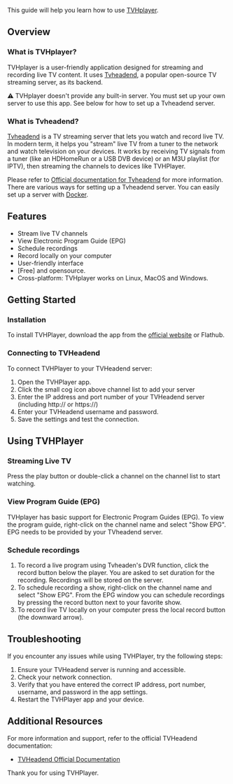This guide will help you learn how to use [TVHplayer](https://github.com/mfat/tvhplayer).

## Overview

### What is TVHplayer?
TVHplayer is a user-friendly application designed for streaming and recording live TV content. It uses [Tvheadend](https://tvheadend.org/), a popular open-source TV streaming server, as its backend.

:warning: TVHplayer doesn't provide any built-in server. You must set up your own server to use this app. See below for how to set up a Tvheadend server. 

### What is Tvheadend?
[Tvheadend](https://tvheadend.org/) is a TV streaming server that lets you watch and record live TV. In modern term, it helps you "stream" live TV from a tuner to the network and watch television on your devices. It works by receiving TV signals from a tuner (like an HDHomeRun or a USB DVB device) or an M3U playlist (for IPTV), then streaming the channels to devices like TVHPlayer.

Please refer to [Official documentation for Tvheadend](https://docs.tvheadend.org/documentation) for more information.
There are various ways for setting up a Tvheadend server. 
You can easily set up a server with [Docker](https://hub.docker.com/r/linuxserver/tvheadend).


## Features

- Stream live TV channels
- View Electronic Program Guide (EPG)
- Schedule recordings
- Record locally on your computer
- User-friendly interface
- [Free] and opensource. 
- Cross-platform: TVHplayer works on Linux, MacOS and Windows. 


## Getting Started

### Installation

To install TVHPlayer, download the app from the [official website](https://github.com/mfat/tvhplayer) or Flathub.

### Connecting to TVHeadend

To connect TVHPlayer to your TVHeadend server:

1. Open the TVHPlayer app.
2. Click the small cog icon above channel list to add your server
3. Enter the IP address and port number of your TVHeadend server (including http:// or https://)
4. Enter your TVHeadend username and password.
5. Save the settings and test the connection.

## Using TVHPlayer

### Streaming Live TV

Press the play button or double-click a channel on the channel list to start watching.

### View Program Guide (EPG)

TVHplayer has basic support for Electronic Program Guides (EPG). To view the program guide, right-click on the channel name and select "Show EPG". EPG needs to be provided by your TVheadend server. 

### Schedule recordings

1. To record a live program using Tvheaden's DVR function, click the record button below the player. You are asked to set duration for the recording. Recordings will be stored on the server. 
2. To schedule recording a show, right-click on the channel name and select "Show EPG". From the EPG window you can schedule recordings by pressing the record button next to your favorite show.
3. To record live TV locally on your computer press the local record button (the downward arrow). 

## Troubleshooting

If you encounter any issues while using TVHPlayer, try the following steps:

1. Ensure your TVHeadend server is running and accessible.
2. Check your network connection.
3. Verify that you have entered the correct IP address, port number, username, and password in the app settings.
4. Restart the TVHPlayer app and your device.

## Additional Resources

For more information and support, refer to the official TVHeadend documentation:

- [TVHeadend Official Documentation](https://docs.tvheadend.org/documentation)

Thank you for using TVHPlayer.